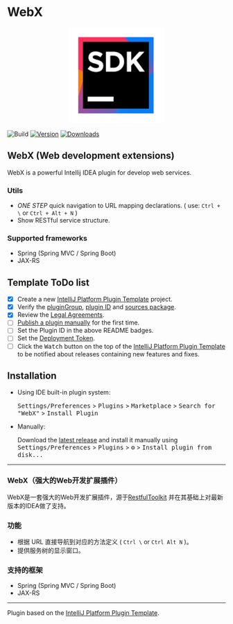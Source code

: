 # WebX
<div align="center">
    <a href="https://plugins.jetbrains.com/plugin/PLUGIN_ID-request-mapper">
        <img src="./src/main/resources/META-INF/pluginIcon.svg" width="220" height="220" alt="logo"/>
    </a>
</div>

![Build](https://github.com/aborn/WebX/workflows/Build/badge.svg)
[![Version](https://img.shields.io/jetbrains/plugin/v/PLUGIN_ID.svg)](https://plugins.jetbrains.com/plugin/PLUGIN_ID)
[![Downloads](https://img.shields.io/jetbrains/plugin/d/PLUGIN_ID.svg)](https://plugins.jetbrains.com/plugin/PLUGIN_ID)

## WebX (Web development extensions) 
<!-- Plugin description -->
WebX is a powerful Intellij IDEA plugin for develop web services.
<!-- Plugin description end -->

### Utils
* *ONE STEP* quick navigation to URL mapping declarations.
( use: `Ctrl + \` or `Ctrl + Alt + N` ) 
* Show RESTful service structure.

### Supported frameworks
* Spring (Spring MVC / Spring Boot)   
* JAX-RS 
 
## Template ToDo list
- [x] Create a new [IntelliJ Platform Plugin Template][template] project.
- [x] Verify the [pluginGroup](/gradle.properties), [plugin ID](/src/main/resources/META-INF/plugin.xml) and [sources package](/src/main/kotlin).
- [x] Review the [Legal Agreements](https://plugins.jetbrains.com/docs/marketplace/legal-agreements.html).
- [ ] [Publish a plugin manually](https://plugins.jetbrains.com/docs/intellij/publishing-plugin.html?from=IJPluginTemplate) for the first time.
- [ ] Set the Plugin ID in the above README badges.
- [ ] Set the [Deployment Token](https://plugins.jetbrains.com/docs/marketplace/plugin-upload.html).
- [ ] Click the <kbd>Watch</kbd> button on the top of the [IntelliJ Platform Plugin Template][template] to be notified about releases containing new features and fixes.

## Installation

- Using IDE built-in plugin system:
  
  <kbd>Settings/Preferences</kbd> > <kbd>Plugins</kbd> > <kbd>Marketplace</kbd> > <kbd>Search for "WebX"</kbd> >
  <kbd>Install Plugin</kbd>
  
- Manually:

  Download the [latest release](https://github.com/aborn/WebX/releases/latest) and install it manually using
  <kbd>Settings/Preferences</kbd> > <kbd>Plugins</kbd> > <kbd>⚙️</kbd> > <kbd>Install plugin from disk...</kbd>

---

### WebX（强大的Web开发扩展插件）
WebX是一套强大的Web开发扩展插件，源于[RestfulToolkit](https://github.com/mrmanzhaow/RestfulToolkit) 并在其基础上对最新版本的IDEA做了支持。

### 功能
* 根据 URL 直接导航到对应的方法定义 ( `Ctrl \` or `Ctrl Alt N` )。
* 提供服务树的显示窗口。

### 支持的框架
* Spring (Spring MVC / Spring Boot)   
* JAX-RS 

---
Plugin based on the [IntelliJ Platform Plugin Template][template].

[template]: https://github.com/JetBrains/intellij-platform-plugin-template
